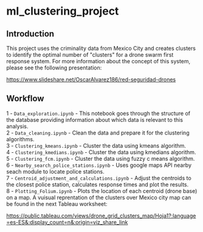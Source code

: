 # ml_clustering_project

## Introduction

This project uses the criminality data from Mexico City and creates clusters to identify the optimal number of "clusters" for a drone swarm first response system. For more information about the concept of this system, please see the following presentation:

https://www.slideshare.net/OscarAlvarez186/red-seguridad-drones

## Workflow

1 - `Data_exploration.ipynb` - This notebook goes through the structure of the database providing information about which data is relevant to this analysis.\
2 - `Data_cleaning.ipynb` - Clean the data and prepare it for the clustering algorithms.\
3 - `Clustering_kmeans.ipynb` - Cluster the data using kmeans algorithm.\
4 - `Clustering_kmedians.ipynb` - Cluster the data using kmedians algorithm.\
5 - `Clustering_fcm.ipynb` - Cluster the data using fuzzy c means algorithm.\
6 - `Nearby_search_police_stations.ipynb` - Uses google maps API nearby seach module to locate police stations.\
7 - `Centroid_adjustment_and_calculations.ipynb` - Adjust the centroids to the closest police station, calculates response times and plot the results.\
8 - `Plotting_Folium.ipynb` - Plots the location of each centroid (drone base) on a map. A vuisual reprentation of the clusters over Mexico city map can be found in the next Tableau worksheet:

https://public.tableau.com/views/drone_grid_clusters_map/Hoja1?:language=es-ES&:display_count=n&:origin=viz_share_link